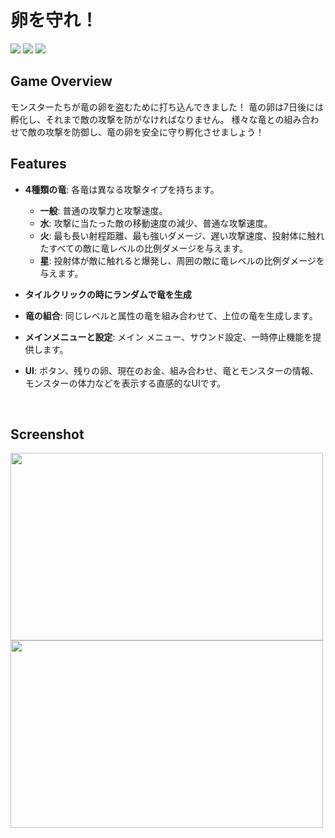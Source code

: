 # 卵を守れ！
<img src ="https://img.shields.io/badge/Windows-0078D6?style=for-the-badge&logo=windows&logoColor=white"> <img src="https://img.shields.io/badge/Unity-FFFFFF?style=for-the-badge&logo=Unity&logoColor=black"> <img src="https://img.shields.io/badge/c%23-%23239120.svg?style=for-the-badge&logo=c-sharp&logoColor=white"> 

## Game Overview

モンスターたちが竜の卵を盗むために打ち込んできました！ 竜の卵は7日後には孵化し、それまで敵の攻撃を防がなければなりません。 様々な竜との組み合わせで敵の攻撃を防御し、竜の卵を安全に守り孵化させましょう！


## Features
- **4種類の竜**: 各竜は異なる攻撃タイプを持ちます。
  - **一般**: 普通の攻撃力と攻撃速度。
  - **水**: 攻撃に当たった敵の移動速度の減少、普通な攻撃速度。
  - **火**: 最も長い射程距離、最も強いダメージ、遅い攻撃速度、投射体に触れたすべての敵に竜レベルの比例ダメージを与えます。
  - **星**: 投射体が敵に触れると爆発し、周囲の敵に竜レベルの比例ダメージを与えます。

- **タイルクリックの時にランダムで竜を生成**
  
- **竜の組合**: 同じレベルと属性の竜を組み合わせて、上位の竜を生成します。
  
- **メインメニューと設定**: メイン メニュー、サウンド設定、一時停止機能を提供します。

- **UI**: ボタン、残りの卵、現在のお金、組み合わせ、竜とモンスターの情報、モンスターの体力などを表示する直感的なUIです。

<br />

## Screenshot
<img src="https://github.com/user-attachments/assets/c7d4f561-efb4-4ab0-aae5-ac03d2e68a3b" width="500" height="300"/>
<img src="https://github.com/user-attachments/assets/4e4d38ad-7d49-436b-ab9e-5aa7e7db80f3" width="500" height="300"/>
